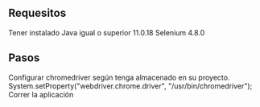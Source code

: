 ## Requesitos

Tener instalado
Java igual o superior 11.0.18
Selenium 4.8.0

## Pasos

Configurar chromedriver según tenga almacenado en su proyecto.
System.setProperty("webdriver.chrome.driver",  "/usr/bin/chromedriver");
Correr la aplicación
